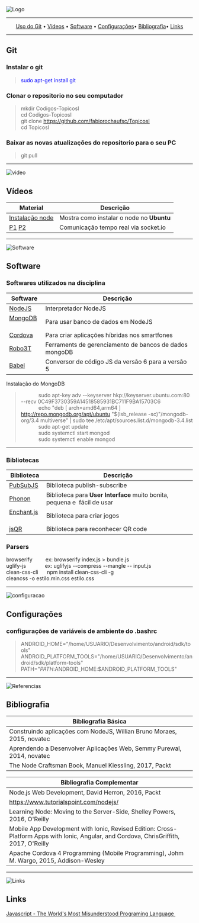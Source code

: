 
<img align="center" src="https://github.com/fabiorochaufsc/fabiorochaufsc.github.io/blob/master/web/mobile-app.png" alt="Logo">

-------
<p align="center">
    <a href="#git">Uso do Git</a> &bull;
    <a href="#vídeos">Vídeos</a> &bull;
    <a href="#software">Software</a> &bull;
    <a href="#configurações">Configurações</a>&bull;
    <a href="#bibliografia">Bibliografia</a>&bull;
    <a href="#links">Links</a>
</p>





-------

## Git

### Instalar o git
> <span style="color:blue">sudo apt-get install git</span>
 

### Clonar o repositorio no seu computador

>  mkdir Codigos-TopicosI<br/>
>  cd Codigos-TopicosI<br/>
>  git clone https://github.com/fabiorochaufsc/TopicosI<br/>
>  cd TopicosI

### Baixar as novas atualizações do repositorio para o seu PC
>  git pull

---
![video](https://github.com/fabiorochaufsc/fabiorochaufsc.github.io/blob/master/web/videoaula.jpg)
## Vídeos



| Material                                                                                             | Descrição                                                 |
|------------------------------------------------------------------------------------------------------|-----------------------------------------------------------|
|[Instalação node](https://www.youtube.com/watch?v=AHWbz012kxI)                                        | Mostra como instalar o node no **Ubuntu**                 |
|[P1](https://www.youtube.com/watch?v=qZUDuBcbJ9A) [P2](https://www.youtube.com/watch?v=07qqDZrZ--8)   | Comunicação tempo real via socket.io                      |

---

![Software](https://github.com/fabiorochaufsc/fabiorochaufsc.github.io/blob/master/web/software2.png)

## Software
### Softwares utilizados na disciplina
  


| Software                              | Descrição                                                 |
|---------------------------------------|-----------------------------------------------------------|
|[NodeJS](https://nodejs.org/en/)       | Interpretador NodeJS                                      |
|[MongoDB](https://www.mongodb.com)     | Para usar banco de dados em NodeJS                        |
|[Cordova](https://cordova.apache.org/) | Para criar aplicações híbridas nos smartfones             |
|[Robo3T](https://robomongo.org/)       | Ferraments de gerenciamento de bancos de dados mongoDB    |
|[Babel](https://babeljs.io/)           | Conversor de código JS da versão 6 para a versão 5        |

Instalação do MongoDB

>            sudo apt-key adv --keyserver hkp://keyserver.ubuntu.com:80 --recv 0C49F3730359A14518585931BC711F9BA15703C6  
>            echo "deb [ arch=amd64,arm64 ] http://repo.mongodb.org/apt/ubuntu "$(lsb_release -sc)"/mongodb-org/3.4 multiverse" | sudo tee /etc/apt/sources.list.d/mongodb-3.4.list  
>            sudo apt-get update  
>            sudo systemctl start mongod  
>            sudo systemctl enable mongod
---
### Bibliotecas

| Biblioteca                                       | Descrição                                                                   |
|--------------------------------------------------|-----------------------------------------------------------------------------|
|[PubSubJS](https://github.com/mroderick/PubSubJS) | Biblioteca publish-subscribe                                                |
|[Phonon](http://phonon.quarkdev.com/)             | Biblioteca para **User Interface** muito bonita, pequena e  fácil de usar   |                        |
|[Enchant.js](http://enchantjs.com/)               | Biblioteca para criar jogos                                                 | 
|[jsQR](https://github.com/cozmo/jsQR)             | Biblioteca para reconhecer QR code                                          | 


### Parsers  
browserify         ex: browserify index.js > bundle.js   
uglify-js             ex: uglifyjs --compress --mangle -- input.js  
clean-css-cli      npm install clean-css-cli -g  
cleancss -o estilo.min.css estilo.css

---
![configuracao](https://github.com/fabiorochaufsc/fabiorochaufsc.github.io/blob/master/web/config-sys.jpg)
## Configurações
### configurações de variáveis de ambiente do .bashrc
> ANDROID_HOME="/home/USUARIO/Desenvolvimento/android/sdk/tools"<br/>
> ANDROID_PLATFORM_TOOLS="/home/USUARIO/Desenvolvimento/android/sdk/platform-tools"<br/>
> PATH="$PATH:$ANDROID_HOME:$ANDROID_PLATFORM_TOOLS"

---
![Referencias](https://github.com/fabiorochaufsc/fabiorochaufsc.github.io/blob/master/web/livros.png)
## Bibliografia




|                                       Bibliografia Básica                                                                              |
|----------------------------------------------------------------------------------------------------------------------------------------|
|Construindo aplicações com NodeJS, Willian Bruno Moraes, 2015, novatec                                                                  |
|Aprendendo a Desenvolver Aplicações Web, Semmy Purewal, 2014, novatec                                                                   |
|The Node Craftsman Book, Manuel Kiessling, 2017, Packt                                                                                  |


|                                               Bibliografia Complementar                                                                 |
|-----------------------------------------------------------------------------------------------------------------------------------------|
|Node.js Web Development, David Herron, 2016, Packt                                                                                       |
|https://www.tutorialspoint.com/nodejs/                                                                                                   |
|Learning Node: Moving to the Server-Side, Shelley Powers, 2016, O'Reilly                                                                 | 
|Mobile App Development with Ionic, Revised Edition: Cross-Platform Apps with Ionic, Angular, and Cordova, ChrisGriffith, 2017, O'Reilly  |
|Apache Cordova 4 Programming (Mobile Programming), Johm M. Wargo, 2015, Addison-Wesley                                                   |

---
![Links](https://github.com/fabiorochaufsc/fabiorochaufsc.github.io/blob/master/web/referencias.png)
## Links

[Javascript - The World's Most Misunderstood Programing Language ](https://player.vimeo.com/video/101993282) 

